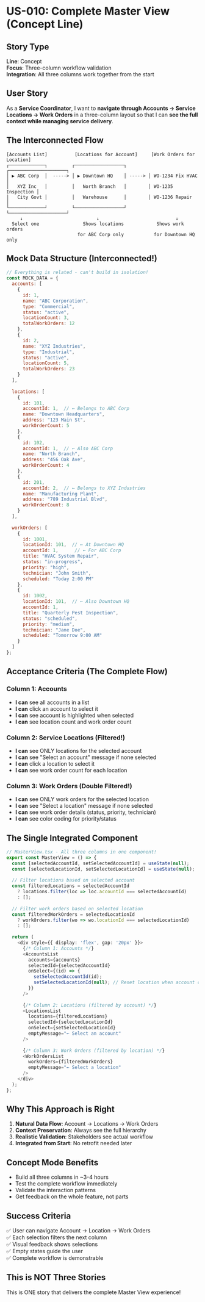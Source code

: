 # US-010: Complete Master View (Concept Line)

## Story Type
**Line**: Concept  
**Focus**: Three-column workflow validation  
**Integration**: All three columns work together from the start

## User Story
As a **Service Coordinator**, I want to **navigate through Accounts → Service Locations → Work Orders** in a three-column layout so that I can **see the full context while managing service delivery**.

## The Interconnected Flow

```
[Accounts List]          [Locations for Account]     [Work Orders for Location]
┌─────────────┐         ┌──────────────────┐        ┌─────────────────────┐
│ ▶ ABC Corp  │  -----> │ ▶ Downtown HQ    │ -----> │ WO-1234 Fix HVAC   │
│   XYZ Inc   │         │   North Branch   │        │ WO-1235 Inspection │
│   City Govt │         │   Warehouse      │        │ WO-1236 Repair     │
└─────────────┘         └──────────────────┘        └─────────────────────┘
     ↓                           ↓                            ↓
  Select one                Shows locations            Shows work orders
                          for ABC Corp only           for Downtown HQ only
```

## Mock Data Structure (Interconnected!)

```javascript
// Everything is related - can't build in isolation!
const MOCK_DATA = {
  accounts: [
    {
      id: 1,
      name: "ABC Corporation",
      type: "Commercial",
      status: "active",
      locationCount: 3,
      totalWorkOrders: 12
    },
    {
      id: 2,
      name: "XYZ Industries",
      type: "Industrial",
      status: "active", 
      locationCount: 5,
      totalWorkOrders: 23
    }
  ],
  
  locations: [
    {
      id: 101,
      accountId: 1,  // ← Belongs to ABC Corp
      name: "Downtown Headquarters",
      address: "123 Main St",
      workOrderCount: 5
    },
    {
      id: 102,
      accountId: 1,  // ← Also ABC Corp
      name: "North Branch",
      address: "456 Oak Ave",
      workOrderCount: 4
    },
    {
      id: 201,
      accountId: 2,  // ← Belongs to XYZ Industries
      name: "Manufacturing Plant",
      address: "789 Industrial Blvd",
      workOrderCount: 8
    }
  ],
  
  workOrders: [
    {
      id: 1001,
      locationId: 101,  // ← At Downtown HQ
      accountId: 1,      // ← For ABC Corp
      title: "HVAC System Repair",
      status: "in-progress",
      priority: "high",
      technician: "John Smith",
      scheduled: "Today 2:00 PM"
    },
    {
      id: 1002,
      locationId: 101,  // ← Also Downtown HQ
      accountId: 1,
      title: "Quarterly Pest Inspection",
      status: "scheduled",
      priority: "medium",
      technician: "Jane Doe",
      scheduled: "Tomorrow 9:00 AM"
    }
  ]
};
```

## Acceptance Criteria (The Complete Flow)

### Column 1: Accounts
- **I can** see all accounts in a list
- **I can** click an account to select it
- **I can** see account is highlighted when selected
- **I can** see location count and work order count

### Column 2: Service Locations (Filtered!)
- **I can** see ONLY locations for the selected account
- **I can** see "Select an account" message if none selected
- **I can** click a location to select it
- **I can** see work order count for each location

### Column 3: Work Orders (Double Filtered!)
- **I can** see ONLY work orders for the selected location
- **I can** see "Select a location" message if none selected
- **I can** see work order details (status, priority, technician)
- **I can** see color coding for priority/status

## The Single Integrated Component

```typescript
// MasterView.tsx - All three columns in one component!
export const MasterView = () => {
  const [selectedAccountId, setSelectedAccountId] = useState(null);
  const [selectedLocationId, setSelectedLocationId] = useState(null);
  
  // Filter locations based on selected account
  const filteredLocations = selectedAccountId 
    ? locations.filter(loc => loc.accountId === selectedAccountId)
    : [];
    
  // Filter work orders based on selected location
  const filteredWorkOrders = selectedLocationId
    ? workOrders.filter(wo => wo.locationId === selectedLocationId)
    : [];
    
  return (
    <div style={{ display: 'flex', gap: '20px' }}>
      {/* Column 1: Accounts */}
      <AccountsList 
        accounts={accounts}
        selectedId={selectedAccountId}
        onSelect={(id) => {
          setSelectedAccountId(id);
          setSelectedLocationId(null); // Reset location when account changes
        }}
      />
      
      {/* Column 2: Locations (filtered by account) */}
      <LocationsList
        locations={filteredLocations}
        selectedId={selectedLocationId}
        onSelect={setSelectedLocationId}
        emptyMessage="← Select an account"
      />
      
      {/* Column 3: Work Orders (filtered by location) */}
      <WorkOrdersList
        workOrders={filteredWorkOrders}
        emptyMessage="← Select a location"
      />
    </div>
  );
};
```

## Why This Approach is Right

1. **Natural Data Flow**: Account → Locations → Work Orders
2. **Context Preservation**: Always see the full hierarchy
3. **Realistic Validation**: Stakeholders see actual workflow
4. **Integrated from Start**: No retrofit needed later

## Concept Mode Benefits

- Build all three columns in ~3-4 hours
- Test the complete workflow immediately
- Validate the interaction patterns
- Get feedback on the whole feature, not parts

## Success Criteria

✅ User can navigate Account → Location → Work Orders  
✅ Each selection filters the next column  
✅ Visual feedback shows selections  
✅ Empty states guide the user  
✅ Complete workflow is demonstrable  

## This is NOT Three Stories

This is ONE story that delivers the complete Master View experience!